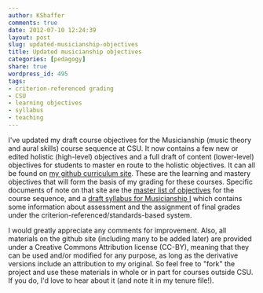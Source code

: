 ```yaml
---
author: KShaffer
comments: true
date: 2012-07-10 12:24:39
layout: post
slug: updated-musicianship-objectives
title: Updated musicianship objectives
categories: [pedagogy]
share: true
wordpress_id: 495
tags:
- criterion-referenced grading
- CSU
- learning objectives
- syllabus
- teaching
---
```


I've updated my draft course objectives for the Musicianship (music theory and aural skills) course sequence at CSU. It now contains a few new or edited holistic (high-level) objectives and a full draft of content (lower-level) objectives for students to master en route to the holistic objectives. It can all be found on [my github curriculum site](https://github.com/kshaffer/musicianship-curriculum). These are the learning and mastery objectives that will form the basis of my grading for these courses. Specific documents of note on that site are the [master list of objectives](https://github.com/kshaffer/musicianship-curriculum/blob/master/musicianshipObjectives.md) for the course sequence, and a [draft syllabus for Musicianship I](https://github.com/kshaffer/musicianship-curriculum/blob/master/musi198-syllabus.md) which contains some information about assessment and the assignment of final grades under the criterion-referenced/standards-based system.

I would greatly appreciate any comments for improvement. Also, all materials on the github site (including many to be added later) are provided under a Creative Commons Attribution license (CC-BY), meaning that they can be used and/or modified for any purpose, as long as the derivative versions include an attribution to my original. So feel free to "fork" the project and use these materials in whole or in part for courses outside CSU. If you do, I'd love to hear about it (and note it in my tenure file!).
